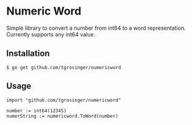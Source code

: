 # Numeric Word

Simple library to convert a number from int64 to a word representation.
Currently supports any int64 value.

## Installation

```
$ go get github.com/tgrosinger/numericword
```

## Usage

```
import "github.com/tgrosinger/numericword"

number := int64(12345)
numerString := numericword.ToWord(number)
```
